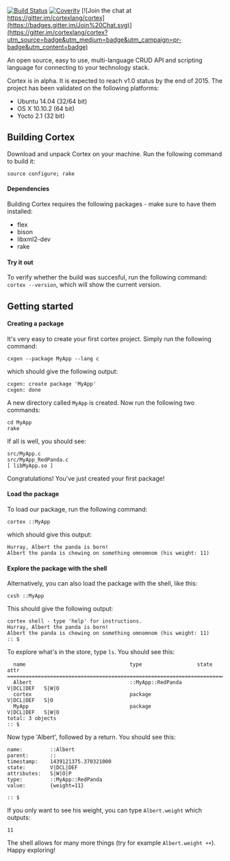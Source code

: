 [![Build Status](https://travis-ci.org/cortexlang/cortex.svg?branch=master)](https://travis-ci.org/Seldomberry/cortex) [![Coverity](https://scan.coverity.com/projects/3807/badge.svg)](https://scan.coverity.com/projects/3807) [![Join the chat at https://gitter.im/cortexlang/cortex](https://badges.gitter.im/Join%20Chat.svg)](https://gitter.im/cortexlang/cortex?utm_source=badge&utm_medium=badge&utm_campaign=pr-badge&utm_content=badge)

An open source, easy to use, multi-language CRUD API and scripting language for connecting to your technology stack.

Cortex is in alpha. It is expected to reach v1.0 status by the end of 2015. The project has been validated on the following platforms:
 * Ubuntu 14.04 (32/64 bit)
 * OS X 10.10.2 (64 bit)
 * Yocto 2.1 (32 bit)

## Building Cortex
Download and unpack Cortex on your machine. Run the following command to build it:
```
source configure; rake
```
#### Dependencies
Building Cortex requires the following packages - make sure to have them installed:
 * flex
 * bison
 * libxml2-dev
 * rake

#### Try it out
To verify whether the build was succesful, run the following command: `cortex --version`, which will show the current version.

## Getting started
#### Creating a package
It's very easy to create your first cortex project. Simply run the following command:
```
cxgen --package MyApp --lang c
```
which should give the following output:
```
cxgen: create package 'MyApp'
cxgen: done
```
A new directory called `MyApp` is created. Now run the following two commands:
```
cd MyApp
rake
```
If all is well, you should see:
```
src/MyApp.c
src/MyApp_RedPanda.c
[ libMyApp.so ]
```
Congratulations! You've just created your first package! 

#### Load the package
To load our package, run the following command:
```
cortex ::MyApp
```
which should give this output:
```
Hurray, Albert the panda is born!
Albert the panda is chewing on something omnomnom (his weight: 11)
```
#### Explore the package with the shell
Alternatively, you can also load the package with the shell, like this:
```
cxsh ::MyApp
```
This should give the following output:
```
cortex shell - type 'help' for instructions.
Hurray, Albert the panda is born!
Albert the panda is chewing on something omnomnom (his weight: 11)
:: $ 
```
To explore what's in the store, type `ls`. You should see this:
```
  name                                  type                  state       attr    
================================================================================
  Albert                                ::MyApp::RedPanda     V|DCL|DEF   S|W|O   
  cortex                                package               V|DCL|DEF   S|O     
  MyApp                                 package               V|DCL|DEF   S|W|O   
total: 3 objects
:: $ 
```
Now type 'Albert', followed by a return. You should see this:
```
name:         ::Albert
parent:       ::
timestamp:    1439121375.370321000
state:        V|DCL|DEF
attributes:   S|W|O|P
type:         ::MyApp::RedPanda
value:        {weight=11}

:: $ 
```
If you only want to see his weight, you can type `Albert.weight` which outputs:
```
11
```
The shell allows for many more things (try for example `Albert.weight ++`). Happy exploring!
